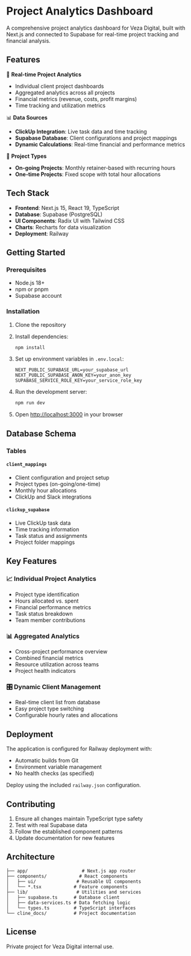 # Project Analytics Dashboard

A comprehensive project analytics dashboard for Veza Digital, built with Next.js and connected to Supabase for real-time project tracking and financial analysis.

## Features

🎯 **Real-time Project Analytics**
- Individual client project dashboards
- Aggregated analytics across all projects
- Financial metrics (revenue, costs, profit margins)
- Time tracking and utilization metrics

📊 **Data Sources**
- **ClickUp Integration**: Live task data and time tracking
- **Supabase Database**: Client configurations and project mappings
- **Dynamic Calculations**: Real-time financial and performance metrics

🔄 **Project Types**
- **On-going Projects**: Monthly retainer-based with recurring hours
- **One-time Projects**: Fixed scope with total hour allocations

## Tech Stack

- **Frontend**: Next.js 15, React 19, TypeScript
- **Database**: Supabase (PostgreSQL)
- **UI Components**: Radix UI with Tailwind CSS
- **Charts**: Recharts for data visualization
- **Deployment**: Railway

## Getting Started

### Prerequisites
- Node.js 18+
- npm or pnpm
- Supabase account

### Installation

1. Clone the repository
2. Install dependencies:
   ```bash
   npm install
   ```

3. Set up environment variables in `.env.local`:
   ```
   NEXT_PUBLIC_SUPABASE_URL=your_supabase_url
   NEXT_PUBLIC_SUPABASE_ANON_KEY=your_anon_key
   SUPABASE_SERVICE_ROLE_KEY=your_service_role_key
   ```

4. Run the development server:
   ```bash
   npm run dev
   ```

5. Open [http://localhost:3000](http://localhost:3000) in your browser

## Database Schema

### Tables

#### `client_mappings`
- Client configuration and project setup
- Project types (on-going/one-time)
- Monthly hour allocations
- ClickUp and Slack integrations

#### `clickup_supabase`
- Live ClickUp task data
- Time tracking information
- Task status and assignments
- Project folder mappings

## Key Features

### 📈 Individual Project Analytics
- Project type identification
- Hours allocated vs. spent
- Financial performance metrics
- Task status breakdown
- Team member contributions

### 📊 Aggregated Analytics
- Cross-project performance overview
- Combined financial metrics
- Resource utilization across teams
- Project health indicators

### 🎛️ Dynamic Client Management
- Real-time client list from database
- Easy project type switching
- Configurable hourly rates and allocations

## Deployment

The application is configured for Railway deployment with:
- Automatic builds from Git
- Environment variable management
- No health checks (as specified)

Deploy using the included `railway.json` configuration.

## Contributing

1. Ensure all changes maintain TypeScript type safety
2. Test with real Supabase data
3. Follow the established component patterns
4. Update documentation for new features

## Architecture

```
├── app/                    # Next.js app router
├── components/            # React components
│   ├── ui/               # Reusable UI components
│   └── *.tsx            # Feature components
├── lib/                  # Utilities and services
│   ├── supabase.ts      # Database client
│   ├── data-services.ts # Data fetching logic
│   └── types.ts         # TypeScript interfaces
└── cline_docs/          # Project documentation
```

## License

Private project for Veza Digital internal use.
